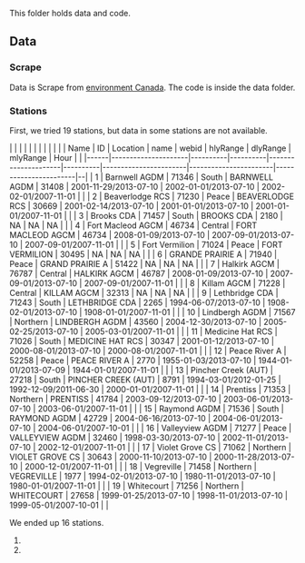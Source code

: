This folder holds data and code.


## Data

### Scrape

Data is Scrape from [environment Canada](http://climate.weather.gc.ca/historical_data/search_historic_data_e.html).
The code is inside the data folder.

### Stations

First, we tried 19 stations, but data in some  stations are not available.

|      |                     |          |          |                     |          |                       |                       |                       |  |
| Name | ID                  | Location | name     | webid               | hlyRange | dlyRange              | mlyRange              | Hour                  |  |
|------|---------------------|----------|----------|---------------------|----------|-----------------------|-----------------------|-----------------------|--|
| 1    | Barnwell AGDM       | 71346    | South    | BARNWELL AGDM       | 31408    | 2001-11-29/2013-07-10 | 2002-01-01/2013-07-10 | 2002-02-01/2007-11-01 |  |
| 2    | Beaverlodge RCS     | 71230    | Peace    | BEAVERLODGE RCS     | 30669    | 2001-02-14/2013-07-10 | 2001-01-01/2013-07-10 | 2001-01-01/2007-11-01 |  |
| 3    | Brooks CDA          | 71457    | South    | BROOKS CDA          | 2180     | NA                    | NA                    | NA                    |  |
| 4    | Fort Macleod AGCM   | 46734    | Central  | FORT MACLEOD AGCM   | 46734    | 2008-01-09/2013-07-10 | 2007-09-01/2013-07-10 | 2007-09-01/2007-11-01 |  |
| 5    | Fort Vermilion      | 71024    | Peace    | FORT VERMILION      | 30495    | NA                    | NA                    | NA                    |  |
| 6    | GRANDE PRAIRIE A    | 71940    | Peace    | GRAND PRAIRIE A     | 51422    | NA                    | NA                    | NA                    |  |
| 7    | Halkirk AGCM        | 76787    | Central  | HALKIRK AGCM        | 46787    | 2008-01-09/2013-07-10 | 2007-09-01/2013-07-10 | 2007-09-01/2007-11-01 |  |
| 8    | Killam AGCM         | 71228    | Central  | KILLAM AGCM         | 32313    | NA                    | NA                    | NA                    |  |
| 9    | Lethbridge CDA      | 71243    | South    | LETHBRIDGE CDA      | 2265     | 1994-06-07/2013-07-10 | 1908-02-01/2013-07-10 | 1908-01-01/2007-11-01 |  |
| 10   | Lindbergh AGDM      | 71567    | Northern | LINDBERGH AGDM      | 43560    | 2004-12-30/2013-07-10 | 2005-02-25/2013-07-10 | 2005-03-01/2007-11-01 |  |
| 11   | Medicine Hat RCS    | 71026    | South    | MEDICINE HAT RCS    | 30347    | 2001-01-12/2013-07-10 | 2000-08-01/2013-07-10 | 2000-08-01/2007-11-01 |  |
| 12   | Peace River A       | 52258    | Peace    | PEACE RIVER A       | 2770     | 1955-01-03/2013-07-10 | 1944-01-01/2013-07-09 | 1944-01-01/2007-11-01 |  |
| 13   | Pincher Creek (AUT) | 27218    | South    | PINCHER CREEK (AUT) | 8791     | 1994-03-01/2012-01-25 | 1992-12-09/2011-06-30 | 2000-01-01/2007-11-01 |  |
| 14   | Prentiss            | 71353    | Northern | PRENTISS            | 41784    | 2003-09-12/2013-07-10 | 2003-06-01/2013-07-10 | 2003-06-01/2007-11-01 |  |
| 15   | Raymond AGDM        | 71536    | South    | RAYMOND AGDM        | 42729    | 2004-06-16/2013-07-10 | 2004-06-01/2013-07-10 | 2004-06-01/2007-10-01 |  |
| 16   | Valleyview AGDM     | 71277    | Peace    | VALLEYVIEW AGDM     | 32460    | 1998-03-30/2013-07-10 | 2002-11-01/2013-07-10 | 2002-12-01/2007-11-01 |  |
| 17   | Violet Grove CS     | 71062    | Northern | VIOLET GROVE CS     | 30643    | 2000-11-10/2013-07-10 | 2000-11-28/2013-07-10 | 2000-12-01/2007-11-01 |  |
| 18   | Vegreville          | 71458    | Northern | VEGREVILLE          | 1977     | 1994-02-01/2013-07-10 | 1980-11-01/2013-07-10 | 1980-01-01/2007-11-01 |  |
| 19   | Whitecourt          | 71256    | Northern | WHITECOURT          | 27658    | 1999-01-25/2013-07-10 | 1998-11-01/2013-07-10 | 1999-05-01/2007-10-01 |  |


We ended up 16 stations.

1.

1.
